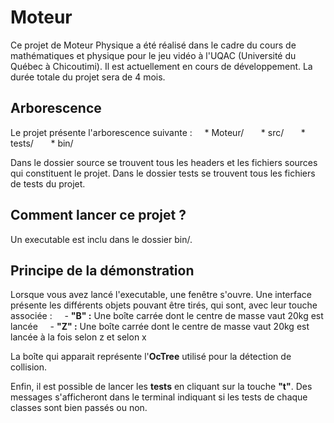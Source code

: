 # Moteur
Ce projet de Moteur Physique a été réalisé dans le cadre du cours de mathématiques et physique pour le jeu vidéo à l'UQAC (Université du Québec à Chicoutimi). Il est actuellement en cours de développement. La durée totale du projet sera de 4 mois.

## Arborescence
Le projet présente l'arborescence suivante :
    * Moteur/
      * src/
      * tests/
      * bin/

Dans le dossier source se trouvent tous les headers et les fichiers sources qui constituent le projet. Dans le dossier tests se trouvent tous les fichiers de tests du projet.

## Comment lancer ce projet ?
Un executable est inclu dans le dossier bin/.

## Principe de la démonstration
Lorsque vous avez lancé l'executable, une fenêtre s'ouvre. Une interface présente les différents objets pouvant être tirés, qui sont, avec leur touche associée :
    - **"B" :** Une boîte carrée dont le centre de masse vaut 20kg est lancée
    - **"Z" :** Une boîte carrée dont le centre de masse vaut 20kg est lancée à la fois selon z et selon x

La boîte qui apparait représente l'**OcTree** utilisé pour la détection de collision. 

Enfin, il est possible de lancer les **tests** en cliquant sur la touche **"t"**. Des messages s'afficheront dans le terminal indiquant si les tests de chaque classes sont bien passés ou non.